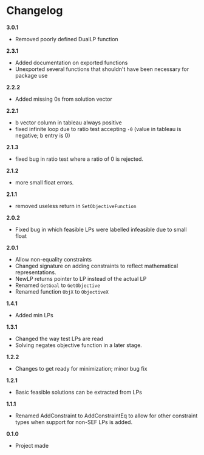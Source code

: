# Changelog

**3.0.1**
- Removed poorly defined DualLP function

**2.3.1**
- Added documentation on exported functions
- Unexported several functions that shouldn't have been necessary for package use

**2.2.2**
- Added missing 0s from solution vector

**2.2.1**
- b vector column in tableau always positive
- fixed infinite loop due to ratio test accepting `-0` (value in tableau is negative; b entry is 0)

**2.1.3**
- fixed bug in ratio test where a ratio of 0 is rejected.

**2.1.2**
- more small float errors.

**2.1.1**
- removed useless return in `SetObjectiveFunction`

**2.0.2**
- Fixed bug in which feasible LPs were labelled infeasible due to small float

**2.0.1**
- Allow non-equality constraints
- Changed signature on adding constraints to reflect mathematical representations.
- NewLP returns pointer to LP instead of the actual LP
- Renamed `GetGoal` to `GetObjective`
- Renamed function `ObjX` to `ObjectiveX`

**1.4.1**
- Added min LPs

**1.3.1**
- Changed the way test LPs are read
- Solving negates objective function in a later stage.

**1.2.2**
- Changes to get ready for minimization; minor bug fix

**1.2.1**
- Basic feasible solutions can be extracted from LPs

**1.1.1**
- Renamed AddConstraint to AddConstraintEq to allow for other constraint types when support for non-SEF LPs is added.

**0.1.0**
- Project made
